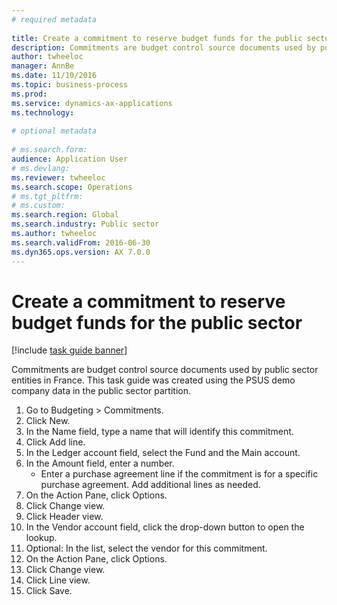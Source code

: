 ```yaml
--- 
# required metadata 
 
title: Create a commitment to reserve budget funds for the public sector
description: Commitments are budget control source documents used by public sector entities in France. 
author: twheeloc
manager: AnnBe 
ms.date: 11/10/2016
ms.topic: business-process 
ms.prod:  
ms.service: dynamics-ax-applications 
ms.technology:  
 
# optional metadata 
 
# ms.search.form:   
audience: Application User 
# ms.devlang:  
ms.reviewer: twheeloc
ms.search.scope: Operations 
# ms.tgt_pltfrm:  
# ms.custom:  
ms.search.region: Global
ms.search.industry: Public sector
ms.author: twheeloc
ms.search.validFrom: 2016-06-30 
ms.dyn365.ops.version: AX 7.0.0 
---
```

# Create a commitment to reserve budget funds for the public sector

[!include [task guide banner](../../includes/task-guide-banner.md)]

Commitments are budget control source documents used by public sector entities in France. This task guide was created using the PSUS demo company data in the public sector partition.

1. Go to Budgeting > Commitments.
2. Click New.
3. In the Name field, type a name that will identify this commitment.
4. Click Add line.
5. In the Ledger account field, select the Fund and the Main account.
6. In the Amount field, enter a number.
    * Enter a purchase agreement line if the commitment is for a specific purchase agreement. Add additional lines as needed.  
7. On the Action Pane, click Options.
8. Click Change view.
9. Click Header view.
10. In the Vendor account field, click the drop-down button to open the lookup.
11. Optional: In the list, select the vendor for this commitment.
12. On the Action Pane, click Options.
13. Click Change view.
14. Click Line view.
15. Click Save.


